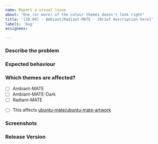 ```yaml
---
name: Report a visual issue
about: "One (or more) of the colour themes doesn't look right"
title: '[20.04] - Ambiant/Radiant-MATE - [Brief description here]'
labels: 'bug'
assignees:

---
```


### Describe the problem



### Expected behaviour



### Which themes are affected?

<!-- Place an [x] if applicable -->

- [ ] Ambiant-MATE
- [ ] Ambiant-MATE-Dark
- [ ] Radiant-MATE

<!-- Please try the original theme and mark [x] below if the bug happens there -->
<!-- If it does, create an issue on that repository instead -->

- [ ] This affects [ubuntu-mate/ubuntu-mate-artwork](https://github.com/ubuntu-mate/ubuntu-mate-artwork)


### Screenshots



### Release Version

